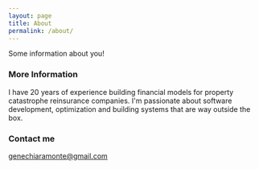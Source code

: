 ```yaml
---
layout: page
title: About
permalink: /about/
---
```


Some information about you!

### More Information

I have 20 years of experience building financial models for 
property catastrophe reinsurance companies. I'm passionate
about software development, optimization and building
systems that are way outside the box.

### Contact me

[genechiaramonte@gmail.com](genechiaramonte@gmail.com)
